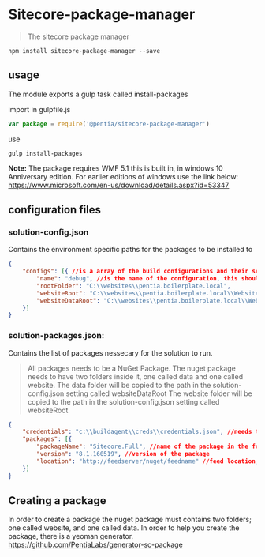 # Sitecore-package-manager

> The sitecore package manager

```shell
npm install sitecore-package-manager --save
```

## usage 
The module exports a gulp task called install-packages

import in gulpfile.js
```javascript
var package = require('@pentia/sitecore-package-manager')
```

use
```shell
gulp install-packages
```

**Note:** 
The package requires WMF 5.1 this is built in, in windows 10 Anniversary edition. 
For earlier editions of windows use the link below:
https://www.microsoft.com/en-us/download/details.aspx?id=53347


## configuration files
### solution-config.json
Contains the environment specific paths for the packages to be installed to

```json
{
    "configs": [{ //is a array of the build configurations and their settings
        "name": "debug", //is the name of the configuration, this should match the name of the build configuration in visual studio
        "rootFolder": "C:\\websites\\pentia.boilerplate.local", 
        "websiteRoot": "C:\\websites\\pentia.boilerplate.local\\Website", //the path to root of the website - this is where the website folder of the package will be copied to
        "websiteDataRoot": "C:\\websites\\pentia.boilerplate.local\\Website\\Data" //the path to the root of the data folder for the website - this is where the data folder of the nuget package will be copied to
    }]
}
```

### solution-packages.json:
Contains the list of packages nessecary for the solution to run.

> All packages needs to be a NuGet Package.
The nuget package needs to have two folders inside it, one called data and one called website. 
The data folder will be copied to the path in the solution-config.json setting called websiteDataRoot
The website folder will be copied to the path in the solution-config.json setting called websiteRoot

```json
{
    "credentials": "c:\\buildagent\\creds\\credentials.json", //needs to be set, this i used for having a file with credentials for the endpoints
    "packages": [{
        "packageName": "Sitecore.Full", //name of the package in the feed
        "version": "8.1.160519", //version of the package
        "location": "http://feedserver/nuget/feedname" //feed location, it is using nuget, so this can be a local folder or a http feed.
    }]
}
```

## Creating a package 
In order to create a package the nuget package must contains two folders; one called website, and one called data.
In order to help you create the package, there is a yeoman generator. 
https://github.com/PentiaLabs/generator-sc-package